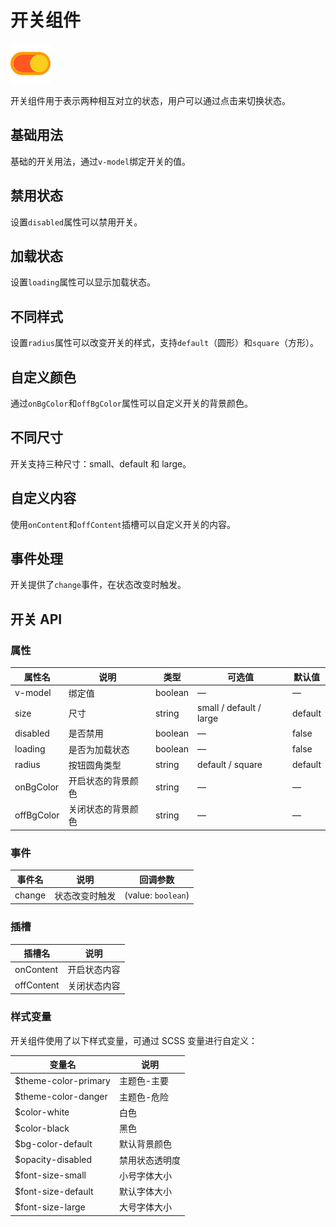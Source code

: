 <script setup lang="ts">
import switchBasic from '../examples/switch/basic.vue'
import switchDisabled from '../examples/switch/disabled.vue'
import switchLoading from '../examples/switch/loading.vue'
import switchRadius from '../examples/switch/radius.vue'
import switchColor from '../examples/switch/color.vue'
import switchSize from '../examples/switch/size.vue'
import switchContent from '../examples/switch/content.vue'
import switchEvents from '../examples/switch/events.vue'
</script>

# 开关组件

![开关组件](/components/switch.png)

开关组件用于表示两种相互对立的状态，用户可以通过点击来切换状态。

## 基础用法

基础的开关用法，通过`v-model`绑定开关的值。

<demo :component="switchBasic" name="switch" examples="basic" />

## 禁用状态

设置`disabled`属性可以禁用开关。

<demo :component="switchDisabled" name="switch" examples="disabled" />

## 加载状态

设置`loading`属性可以显示加载状态。

<demo :component="switchLoading" name="switch" examples="loading" />

## 不同样式

设置`radius`属性可以改变开关的样式，支持`default`（圆形）和`square`（方形）。

<demo :component="switchRadius" name="switch" examples="radius" />

## 自定义颜色

通过`onBgColor`和`offBgColor`属性可以自定义开关的背景颜色。

<demo :component="switchColor" name="switch" examples="color" />

## 不同尺寸

开关支持三种尺寸：small、default 和 large。

<demo :component="switchSize" name="switch" examples="size" />

## 自定义内容

使用`onContent`和`offContent`插槽可以自定义开关的内容。

<demo :component="switchContent" name="switch" examples="content" />

## 事件处理

开关提供了`change`事件，在状态改变时触发。

<demo :component="switchEvents" name="switch" examples="events" />

## 开关 API

### 属性

| 属性名 | 说明 | 类型 | 可选值 | 默认值 |
| --- | --- | --- | --- | --- |
| v-model | 绑定值 | boolean | — | — |
| size | 尺寸 | string | small / default / large | default |
| disabled | 是否禁用 | boolean | — | false |
| loading | 是否为加载状态 | boolean | — | false |
| radius | 按钮圆角类型 | string | default / square | default |
| onBgColor | 开启状态的背景颜色 | string | — | — |
| offBgColor | 关闭状态的背景颜色 | string | — | — |

### 事件

| 事件名 | 说明 | 回调参数 |
| --- | --- | --- |
| change | 状态改变时触发 | (value: `boolean`) |

### 插槽

| 插槽名 | 说明 |
| --- | --- |
| onContent | 开启状态内容 |
| offContent | 关闭状态内容 |

### 样式变量

开关组件使用了以下样式变量，可通过 SCSS 变量进行自定义：

| 变量名                | 说明           |
| --------------------- | -------------- |
| $theme-color-primary  | 主题色-主要    |
| $theme-color-danger   | 主题色-危险    |
| $color-white          | 白色           |
| $color-black          | 黑色           |
| $bg-color-default     | 默认背景颜色   |
| $opacity-disabled     | 禁用状态透明度 |
| $font-size-small      | 小号字体大小   |
| $font-size-default    | 默认字体大小   |
| $font-size-large      | 大号字体大小   |
